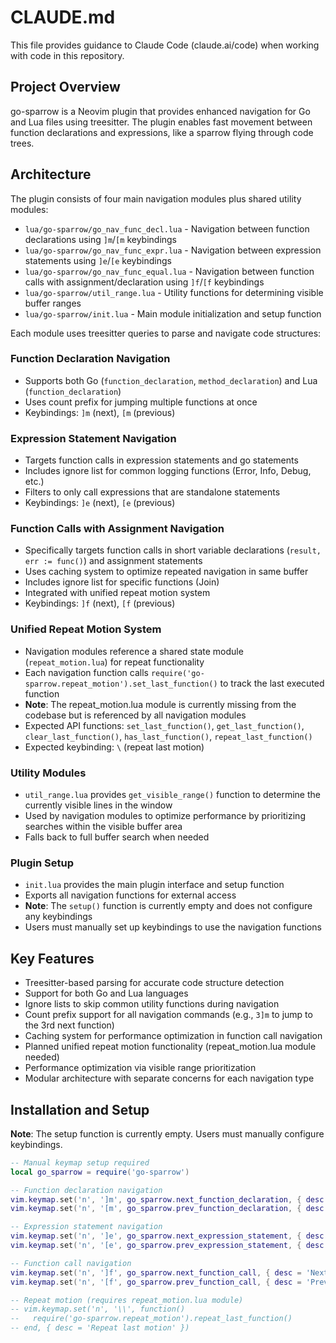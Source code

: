 # CLAUDE.md

This file provides guidance to Claude Code (claude.ai/code) when working with code in this repository.

## Project Overview

go-sparrow is a Neovim plugin that provides enhanced navigation for Go and Lua files using treesitter. The plugin enables fast movement between function declarations and expressions, like a sparrow flying through code trees.

## Architecture

The plugin consists of four main navigation modules plus shared utility modules:

- `lua/go-sparrow/go_nav_func_decl.lua` - Navigation between function declarations using `]m`/`[m` keybindings
- `lua/go-sparrow/go_nav_func_expr.lua` - Navigation between expression statements using `]e`/`[e` keybindings  
- `lua/go-sparrow/go_nav_func_equal.lua` - Navigation between function calls with assignment/declaration using `]f`/`[f` keybindings
- `lua/go-sparrow/util_range.lua` - Utility functions for determining visible buffer ranges
- `lua/go-sparrow/init.lua` - Main module initialization and setup function

Each module uses treesitter queries to parse and navigate code structures:

### Function Declaration Navigation
- Supports both Go (`function_declaration`, `method_declaration`) and Lua (`function_declaration`) 
- Uses count prefix for jumping multiple functions at once
- Keybindings: `]m` (next), `[m` (previous)

### Expression Statement Navigation  
- Targets function calls in expression statements and go statements
- Includes ignore list for common logging functions (Error, Info, Debug, etc.)
- Filters to only call expressions that are standalone statements
- Keybindings: `]e` (next), `[e` (previous)

### Function Calls with Assignment Navigation
- Specifically targets function calls in short variable declarations (`result, err := func()`) and assignment statements
- Uses caching system to optimize repeated navigation in same buffer
- Includes ignore list for specific functions (Join)
- Integrated with unified repeat motion system
- Keybindings: `]f` (next), `[f` (previous)

### Unified Repeat Motion System  
- Navigation modules reference a shared state module (`repeat_motion.lua`) for repeat functionality
- Each navigation function calls `require('go-sparrow.repeat_motion').set_last_function()` to track the last executed function
- **Note**: The repeat_motion.lua module is currently missing from the codebase but is referenced by all navigation modules
- Expected API functions: `set_last_function()`, `get_last_function()`, `clear_last_function()`, `has_last_function()`, `repeat_last_function()`
- Expected keybinding: `\` (repeat last motion)

### Utility Modules
- `util_range.lua` provides `get_visible_range()` function to determine the currently visible lines in the window
- Used by navigation modules to optimize performance by prioritizing searches within the visible buffer area
- Falls back to full buffer search when needed

### Plugin Setup
- `init.lua` provides the main plugin interface and setup function
- Exports all navigation functions for external access
- **Note**: The `setup()` function is currently empty and does not configure any keybindings
- Users must manually set up keybindings to use the navigation functions

## Key Features

- Treesitter-based parsing for accurate code structure detection
- Support for both Go and Lua languages
- Ignore lists to skip common utility functions during navigation
- Count prefix support for all navigation commands (e.g., `3]m` to jump to the 3rd next function)
- Caching system for performance optimization in function call navigation
- Planned unified repeat motion functionality (repeat_motion.lua module needed)
- Performance optimization via visible range prioritization
- Modular architecture with separate concerns for each navigation type

## Installation and Setup

**Note**: The setup function is currently empty. Users must manually configure keybindings.

```lua
-- Manual keymap setup required
local go_sparrow = require('go-sparrow')

-- Function declaration navigation
vim.keymap.set('n', ']m', go_sparrow.next_function_declaration, { desc = 'Next function declaration' })
vim.keymap.set('n', '[m', go_sparrow.prev_function_declaration, { desc = 'Previous function declaration' })

-- Expression statement navigation
vim.keymap.set('n', ']e', go_sparrow.next_expression_statement, { desc = 'Next expression statement' })
vim.keymap.set('n', '[e', go_sparrow.prev_expression_statement, { desc = 'Previous expression statement' })

-- Function call navigation
vim.keymap.set('n', ']f', go_sparrow.next_function_call, { desc = 'Next function call' })
vim.keymap.set('n', '[f', go_sparrow.prev_function_call, { desc = 'Previous function call' })

-- Repeat motion (requires repeat_motion.lua module)
-- vim.keymap.set('n', '\\', function() 
--   require('go-sparrow.repeat_motion').repeat_last_function() 
-- end, { desc = 'Repeat last motion' })
```
